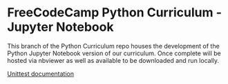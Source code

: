 FreeCodeCamp Python Curriculum - Jupyter Notebook
=============

This branch of the Python Curriculum repo houses the development of the Python Jupyter Notebook version of our curriculum. Once complete will be hosted via nbviewer as well as available to be downloaded and run locally.

[Unittest documentation](https://docs.python.org/3/library/unittest.html)
